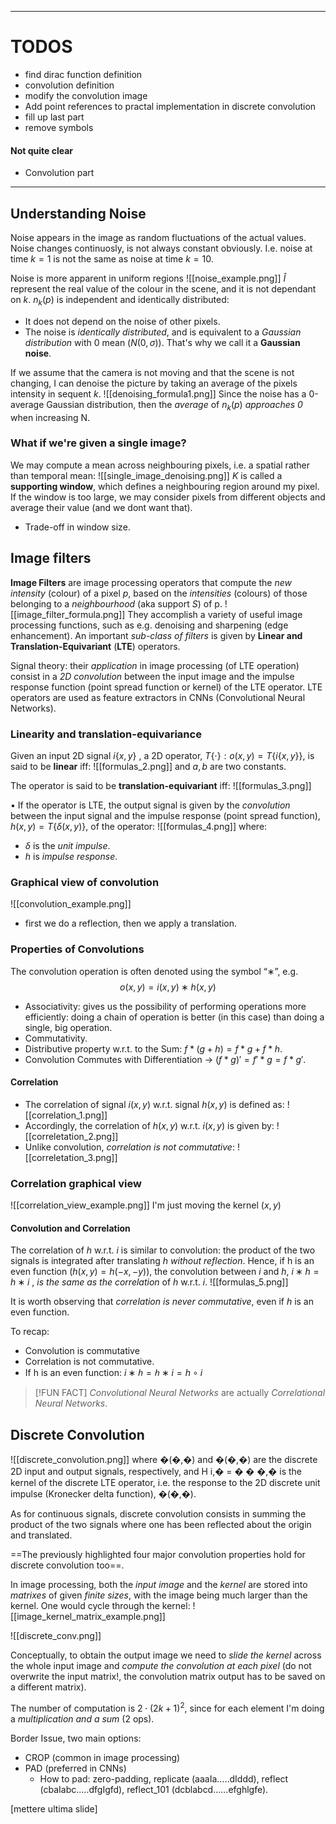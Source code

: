 ---------------
# TODOS
- find dirac function definition
- convolution definition
- modify the convolution image
- Add point references to practal implementation in discrete convolution
- fill up last part
- remove symbols

#### Not quite clear
- Convolution part

--------
## Understanding Noise
Noise appears in the image as random fluctuations of the actual values. 
Noise changes continuosly, is not always constant obviously. I.e. noise at time $k=1$ is not the same as noise at time $k=10$. 

Noise is more apparent in uniform regions 
![[noise_example.png]]
$\hat I$ represent the real value of the colour in the scene, and it is not dependant on $k$. 
$n_k(p)$ is independent and identically distributed:
- It does not depend on the noise of other pixels.  
- The noise is _identically distributed_, and is equivalent to a _Gaussian distribution_ with 0 mean ($N(0, \sigma)$). 
That's why we call it a __Gaussian noise__.

If we assume that the camera is not moving and that the scene is not changing, I can denoise the picture by taking an average of the pixels intensity in sequent $k$. 
![[denoising_formula1.png]]
Since the noise has a 0-average Gaussian distribution, then the _average_ of $n_k(p)$ _approaches 0_ when increasing N.

### What if we're given a single image?
We may compute a mean across neighbouring pixels, i.e. a spatial rather than temporal mean: 
![[single_image_denoising.png]]
$K$ is called a __supporting window__, which defines a neighbouring region around my pixel.  
If the window is too large, we may consider pixels from different objects and average their value (and we dont want that). 
- Trade-off in window size. 

## Image filters
__Image Filters__ are image processing operators that compute the _new intensity_ (colour) of a pixel $p$, based on the _intensities_ (colours) of those belonging to a _neighbourhood_ (aka support $S$) of p.
![[image_filter_formula.png]]
They accomplish a variety of useful image processing functions, such as e.g. denoising and sharpening (edge enhancement). 
An important _sub-class of filters_ is given by __Linear and Translation-Equivariant__ (__LTE__) operators. 

Signal theory: their _application_ in image processing (of LTE operation) consist in a _2D convolution_ between the input image and the impulse response function (point spread function or kernel) of the LTE operator.
LTE operators are used as feature extractors in CNNs (Convolutional Neural Networks).

### Linearity and translation-equivariance
Given an input 2D signal $i \{x, y\}$ , a 2D operator, $T\{\cdot\} :o(x,y) = T\{ i \{x, y\}\}$, is said to be __linear__ iff:
![[formulas_2.png]]
and $a,b$ are two constants.

The operator is said to be __translation-equivariant__ iff:
![[formulas_3.png]]

• If the operator is LTE, the output signal is given by the _convolution_ between the input signal and the impulse response (point spread function), $h(x, y) = T\{\delta (x, y)\}$, of the operator:
![[formulas_4.png]]
where: 
- $\delta$ is the _unit impulse_. 
- $h$ is _impulse response_.

### Graphical view of convolution
![[convolution_example.png]]
- first we do a reflection, then we apply a translation. 

### Properties of Convolutions
The convolution operation is often denoted using the symbol “∗”, e.g.
$$
o(x,y) = i(x,y) ∗ h(x, y)
$$
- Associativity: gives us the possibility of performing operations more efficiently: doing a chain of operation is better (in this case) than doing a single, big operation. 
- Commutativity.
- Distributive property w.r.t. to the Sum: $f * (g + h) = f * g + f *h$.
- Convolution Commutes with Differentiation -> $(f * g)' = f' * g = f *g'$.

#### Correlation
- The correlation of signal $i(x,y)$ w.r.t. signal $h(x,y)$ is defined as:
![[correlation_1.png]]
- Accordingly, the correlation of $h(x,y)$ w.r.t. $i(x,y)$ is given by:
![[correletation_2.png]]
- Unlike convolution, _correlation is not commutative_:
![[correletation_3.png]]

### Correlation graphical view
![[correlation_view_example.png]]
I'm just moving the kernel $(x,y)$

#### Convolution and Correlation
The correlation of $h$ w.r.t. $i$ is similar to convolution: the product of the two signals is integrated after translating $h$ _without reflection_.
Hence, if h is an even function ($h(x,y) = h(−x, −y)$), the convolution between $i$ and $h$, $i ∗ h = h ∗ i$ , _is the same as the correlation_ of $h$ w.r.t. $i$.
![[formulas_5.png]]

It is worth observing that _correlation is never commutative_, even if $h$ is an even function. 

To recap:
- Convolution is commutative 
- Correlation is not commutative.
- If h is an even function: $i ∗ ℎ = ℎ ∗ i =  h ∘ i$

>[!FUN FACT]
_Convolutional Neural Networks_ are actually _Correlational Neural Networks_.

## Discrete Convolution
![[discrete_convolution.png]]
where �(�,�) and �(�,�) are the discrete 2D input and output signals, respectively, and H i,� = � � �,� is the kernel of the discrete LTE operator, i.e. the response to the 2D discrete unit impulse (Kronecker delta function), �(�,�). 

As for continuous signals, discrete convolution consists in summing the product of the two signals where one has been reflected about the origin and translated. 

==The previously highlighted four major convolution properties hold for discrete convolution too==.

In image processing, both the _input image_ and the _kernel_ are stored into _matrixes_ of given _finite sizes_, with the image being much larger than the kernel. One would cycle through the kernel:
![[image_kernel_matrix_example.png]]

![[discrete_conv.png]]

Conceptually, to obtain the output image we need to _slide the kernel_ across the whole input image and _compute the convolution at each pixel_ (do not overwrite the input matrix!, the convolution matrix output has to be saved on a different matrix). 

The number of computation is $2\cdot(2k+1)^2$, since for each element I'm doing a _multiplication and a sum_ (2 ops). 

Border Issue, two main options: 
- CROP (common in image processing) 
- PAD (preferred in CNNs) 
	- How to pad: zero-padding, replicate (aaaIa..…dIddd), reflect (cbaIabc..…dfgIgfd), reflect_101 (dcblabcd......efghlgfe).

\[mettere ultima slide\]
